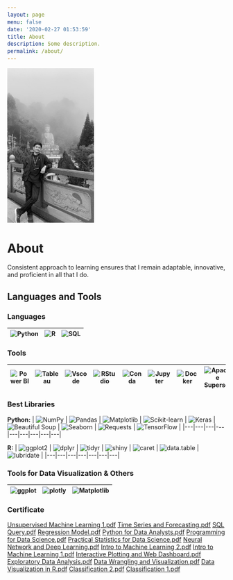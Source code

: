 ```yaml
---
layout: page
menu: false
date: '2020-02-27 01:53:59'
title: About
description: Some description.
permalink: /about/
---
```


<img class="img-square" src="/assets/img/uploads/profile.png" alt="Dimas Aditya" width="200">

# About

Consistent approach to learning ensures that I remain adaptable, innovative, and proficient in all that I do.

## Languages and Tools

### Languages
| ![Python](https://img.shields.io/badge/Python-3776AB?style=flat&logo=python&logoColor=white) | ![R](https://img.shields.io/badge/R-276DC3?style=flat&logo=r&logoColor=white) | ![SQL](https://img.shields.io/badge/SQL-4479A1?style=flat&logo=sqlite&logoColor=white) |
|---|---|---|

### Tools
| ![Power BI](https://img.shields.io/badge/Power_BI-FF5722?style=flat&logo=powerbi&logoColor=white) | ![Tableau](https://img.shields.io/badge/Tableau-E97627?style=flat&logo=tableau&logoColor=white) | ![Vscode](https://img.shields.io/badge/Visual_Studio_Code-007ACC?style=flat&logo=visual-studio-code&logoColor=white) | ![RStudio](https://img.shields.io/badge/RStudio-75AADB?style=flat&logo=rstudio&logoColor=white) | ![Conda](https://img.shields.io/badge/Conda-44A833?style=flat&logo=anaconda&logoColor=white) | ![Jupyter](https://img.shields.io/badge/Jupyter-F37626?style=flat&logo=jupyter&logoColor=white) | ![Docker](https://img.shields.io/badge/Docker-2496ED?style=flat&logo=docker&logoColor=white) | ![Apache Superset](https://img.shields.io/badge/Apache_Superset-0A1F3D?style=flat&logo=apache-superset&logoColor=white) | ![SQLite](https://img.shields.io/badge/SQLite-003B57?style=flat&logo=sqlite&logoColor=white) | ![PostgreSQL](https://img.shields.io/badge/PostgreSQL-336791?style=flat&logo=postgresql&logoColor=white) |
|---|---|---|---|---|---|---|---|---|---|

### Best Libraries

**Python:**
| ![NumPy](https://img.shields.io/badge/NumPy-013243?style=flat&logo=numpy&logoColor=white) | ![Pandas](https://img.shields.io/badge/Pandas-150458?style=flat&logo=pandas&logoColor=white) | ![Matplotlib](https://img.shields.io/badge/Matplotlib-0076A8?style=flat&logo=matplotlib&logoColor=white) | ![Scikit-learn](https://img.shields.io/badge/Scikit--learn-F7931E?style=flat&logo=scikitlearn&logoColor=white) | ![Keras](https://img.shields.io/badge/Keras-D00000?style=flat&logo=keras&logoColor=white) | ![Beautiful Soup](https://img.shields.io/badge/Beautiful%20Soup-8B0000?style=flat&logo=beautifulsoup&logoColor=white) | ![Seaborn](https://img.shields.io/badge/Seaborn-0077b6?style=flat&logo=seaborn&logoColor=white) | ![Requests](https://img.shields.io/badge/Requests-20232A?style=flat&logo=pythonrequests&logoColor=white) | ![TensorFlow](https://img.shields.io/badge/TensorFlow-FF6F00?style=flat&logo=tensorflow&logoColor=white) |
|---|---|---|---|---|---|---|---|---|

**R:**
| ![ggplot2](https://img.shields.io/badge/ggplot2-2F6690?style=flat&logo=ggplot2&logoColor=white) | ![dplyr](https://img.shields.io/badge/dplyr-1B9E77?style=flat&logo=dplyr&logoColor=white) | ![tidyr](https://img.shields.io/badge/tidyr-66C2A5?style=flat&logo=tidyr&logoColor=white) | ![shiny](https://img.shields.io/badge/shiny-0D5A7D?style=flat&logo=shiny&logoColor=white) | ![caret](https://img.shields.io/badge/caret-B39C4D?style=flat&logo=caret&logoColor=white) | ![data.table](https://img.shields.io/badge/data.table-FF6347?style=flat&logo=datatable&logoColor=white) | ![lubridate](https://img.shields.io/badge/lubridate-FEB24C?style=flat&logo=lubridate&logoColor=white) |
|---|---|---|---|---|---|---|

### Tools for Data Visualization & Others
| ![ggplot](https://img.shields.io/badge/ggplot-2C3E50?style=flat&logo=ggplot2&logoColor=white) | ![plotly](https://img.shields.io/badge/plotly-3F4E61?style=flat&logo=plotly&logoColor=white) | ![Matplotlib](https://img.shields.io/badge/Matplotlib-0076A8?style=flat&logo=matplotlib&logoColor=white) |
|---|---|---|



### Certificate
[Unsupervised Machine Learning 1.pdf](https://github.com/user-attachments/files/16736733/Unsupervised.Machine.Learning.1.pdf)
[Time Series and Forecasting.pdf](https://github.com/user-attachments/files/16736732/Time.Series.and.Forecasting.pdf)
[SQL Query.pdf](https://github.com/user-attachments/files/16736731/SQL.Query.pdf)
[Regression Model.pdf](https://github.com/user-attachments/files/16736730/Regression.Model.pdf)
[Python for Data Analysts.pdf](https://github.com/user-attachments/files/16736729/Python.for.Data.Analysts.pdf)
[Programming for Data Science.pdf](https://github.com/user-attachments/files/16736728/Programming.for.Data.Science.pdf)
[Practical Statistics for Data Science.pdf](https://github.com/user-attachments/files/16736727/Practical.Statistics.for.Data.Science.pdf)
[Neural Network and Deep Learning.pdf](https://github.com/user-attachments/files/16736726/Neural.Network.and.Deep.Learning.pdf)
[Intro to Machine Learning 2.pdf](https://github.com/user-attachments/files/16736725/Intro.to.Machine.Learning.2.pdf)
[Intro to Machine Learning 1.pdf](https://github.com/user-attachments/files/16736724/Intro.to.Machine.Learning.1.pdf)
[Interactive Plotting and Web Dashboard.pdf](https://github.com/user-attachments/files/16736723/Interactive.Plotting.and.Web.Dashboard.pdf)
[Exploratory Data Analysis.pdf](https://github.com/user-attachments/files/16736722/Exploratory.Data.Analysis.pdf)
[Data Wrangling and Visualization.pdf](https://github.com/user-attachments/files/16736721/Data.Wrangling.and.Visualization.pdf)
[Data Visualization in R.pdf](https://github.com/user-attachments/files/16736720/Data.Visualization.in.R.pdf)
[Classification 2.pdf](https://github.com/user-attachments/files/16736719/Classification.2.pdf)
[Classification 1.pdf](https://github.com/user-attachments/files/16736718/Classification.1.pdf)


